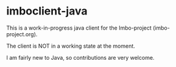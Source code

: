 imboclient-java
===============

This is a work-in-progress java client for the Imbo-project (imbo-project.org).

The client is NOT in a working state at the moment.

I am fairly new to Java, so contributions are very welcome.